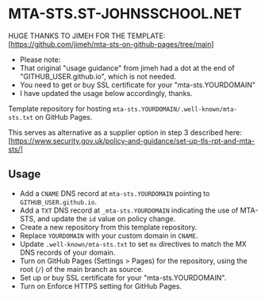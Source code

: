 # MTA-STS.ST-JOHNSSCHOOL.NET

HUGE THANKS TO JIMEH FOR THE TEMPLATE: [https://github.com/jimeh/mta-sts-on-github-pages/tree/main]
  - Please note:
  - That original "usage guidance" from jimeh had a dot at the end of "GITHUB_USER.github.io", which is not needed.
  - You need to get or buy SSL certificate for your "mta-sts.YOURDOMAIN"
  - I have updated the usage below accordingly, thanks.

Template repository for hosting `mta-sts.YOURDOMAIN/.well-known/mta-sts.txt` on GitHub Pages.

This serves as alternative as a supplier option in step 3 described here: [https://www.security.gov.uk/policy-and-guidance/set-up-tls-rpt-and-mta-sts/]

## Usage

- Add a `CNAME` DNS record at `mta-sts.YOURDOMAIN` pointing to `GITHUB_USER.github.io`.
- Add a `TXT` DNS record at `_mta-sts.YOURDOMAIN` indicating the use of MTA-STS, and update the `id` value on policy change.
- Create a new repository from this template repository.
- Replace `YOURDOMAIN` with your custom domain in `CNAME`.
- Update `.well-known/mta-sts.txt` to set `mx` directives to match the MX DNS records of your domain.
- Turn on GitHub Pages (Settings > Pages) for the repository, using the root (`/`) of the main branch as source.
- Set up or buy SSL certificate for your "mta-sts.YOURDOMAIN".
- Turn on Enforce HTTPS setting for GitHub Pages.
